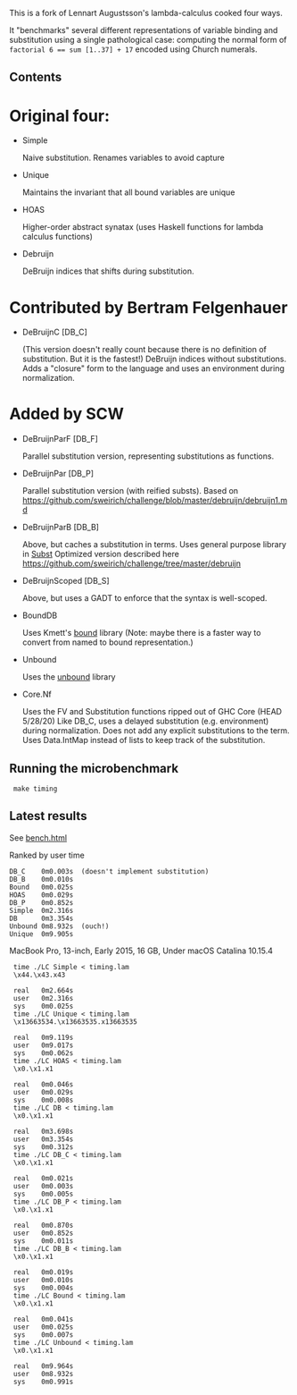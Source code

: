 This is a fork of Lennart Augustsson's lambda-calculus cooked four ways. 

It "benchmarks" several different representations of variable binding and
substitution using a single pathological case: computing the normal form of
`factorial 6 == sum [1..37] + 17` encoded using Church numerals.

## Contents

# Original four:

- Simple

  Naive substitution. Renames variables to avoid capture
  
- Unique

  Maintains the invariant that all bound variables are unique
  
- HOAS

  Higher-order abstract synatax (uses Haskell functions for lambda calculus
  functions)

- Debruijn

  DeBruijn indices that shifts during substitution.

# Contributed by Bertram Felgenhauer 

- DeBruijnC [DB_C]

  (This version doesn't really count because there is no definition 
  of substitution. But it is the fastest!)
  DeBruijn indices without substitutions. Adds a "closure" form to the
  language and uses an environment during normalization.

# Added by SCW

- DeBruijnParF [DB_F]
  
  Parallel substitution version, representing substitutions as functions. 

- DeBruijnPar [DB_P]

  Parallel substitution version (with reified substs). Based on
  https://github.com/sweirich/challenge/blob/master/debruijn/debruijn1.md

- DeBruijnParB [DB_B]

  Above, but caches a substitution in terms.
  Uses general purpose library in [Subst](Subst.hs)
  Optimized version described here
  https://github.com/sweirich/challenge/tree/master/debruijn

- DeBruijnScoped [DB_S]

  Above, but uses a GADT to enforce that the syntax is well-scoped.

- BoundDB 

  Uses Kmett's [bound](https://hackage.haskell.org/package/bound) library
  (Note: maybe there is a faster way to convert from named to bound representation.)

- Unbound

  Uses the [unbound](https://hackage.haskell.org/package/unbound) library

- Core.Nf

  Uses the FV and Substitution functions ripped out of GHC Core (HEAD 5/28/20)
  Like DB_C, uses a delayed substitution (e.g. environment) during normalization. 
  Does not add any explicit substitutions to the term.
  Uses Data.IntMap instead of lists to keep track of the substitution. 

## Running the microbenchmark

     make timing
	 
## Latest results

See [bench.html](bench.html)

Ranked by user time

	DB_C    0m0.003s  (doesn't implement substitution)
	DB_B    0m0.010s
	Bound   0m0.025s
	HOAS    0m0.029s
	DB_P    0m0.852s
	Simple  0m2.316s
	DB      0m3.354s
	Unbound 0m8.932s  (ouch!)
	Unique  0m9.905s

MacBook Pro, 13-inch, Early 2015, 16 GB, Under macOS Catalina 10.15.4

	 time ./LC Simple < timing.lam
	 \x44.\x43.x43

	 real	0m2.664s
	 user	0m2.316s
	 sys	0m0.025s
	 time ./LC Unique < timing.lam
	 \x13663534.\x13663535.x13663535

	 real	0m9.119s
	 user	0m9.017s
	 sys	0m0.062s
	 time ./LC HOAS < timing.lam
	 \x0.\x1.x1

	 real	0m0.046s
	 user	0m0.029s
	 sys	0m0.008s
	 time ./LC DB < timing.lam
	 \x0.\x1.x1

	 real	0m3.698s
	 user	0m3.354s
	 sys	0m0.312s
	 time ./LC DB_C < timing.lam
	 \x0.\x1.x1

	 real	0m0.021s
	 user	0m0.003s
	 sys	0m0.005s
	 time ./LC DB_P < timing.lam
	 \x0.\x1.x1

	 real	0m0.870s
	 user	0m0.852s
	 sys	0m0.011s
	 time ./LC DB_B < timing.lam
	 \x0.\x1.x1

	 real	0m0.019s
	 user	0m0.010s
	 sys	0m0.004s
	 time ./LC Bound < timing.lam
	 \x0.\x1.x1

	 real	0m0.041s
	 user	0m0.025s
	 sys	0m0.007s
	 time ./LC Unbound < timing.lam
	 \x0.\x1.x1

	 real	0m9.964s
	 user	0m8.932s
	 sys	0m0.991s

